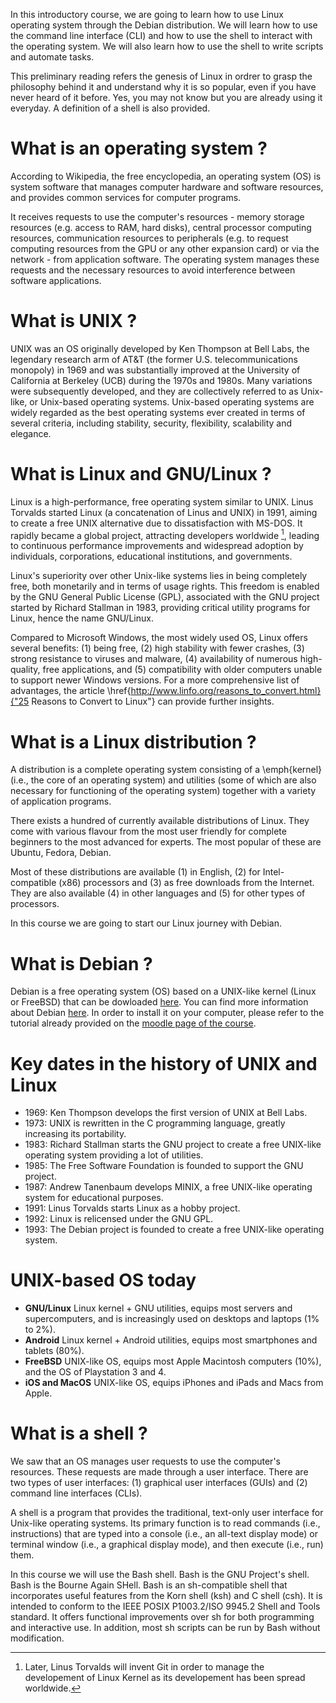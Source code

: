 In this introductory course, we are going to learn how to use Linux operating system through the Debian distribution. We will learn how to use the command line interface (CLI) and how to use the shell to interact with the operating system. We will also learn how to use the shell to write scripts and automate tasks.

This preliminary reading refers the genesis of Linux in ordrer to grasp the philosophy behind it and understand why it is so popular, even if you have never heard of it before. Yes, you may not know but you are already using it everyday. A definition of a shell is also provided.

# What is an operating system ?
According to Wikipedia, the free encyclopedia, an operating system (OS) is system software that manages computer hardware and software resources, and provides common services for computer programs. 

It receives requests to use the computer's resources - memory storage resources (e.g. access to RAM, hard disks), central processor computing resources, communication resources to peripherals (e.g. to request computing resources from the GPU or any other expansion card) or via the network - from application software. The operating system manages these requests and the necessary resources to avoid interference between software applications.

# What is UNIX ?
UNIX was an OS originally developed by Ken Thompson at Bell Labs, the legendary research arm of AT&T (the former U.S. telecommunications monopoly) in 1969 and was substantially improved at the University of California at Berkeley (UCB) during the 1970s and 1980s. Many variations were subsequently developed, and they are collectively referred to as Unix-like, or Unix-based operating systems. Unix-based operating systems are widely regarded as the best operating systems ever created in terms of several criteria, including stability, security, flexibility, scalability and elegance.

# What is Linux and GNU/Linux ?
Linux is a high-performance, free operating system similar to UNIX. Linus Torvalds started Linux (a concatenation of Linus and UNIX) in 1991, aiming to create a free UNIX alternative due to dissatisfaction with MS-DOS. It rapidly became a global project, attracting developers worldwide [^1], leading to continuous performance improvements and widespread adoption by individuals, corporations, educational institutions, and governments.

Linux's superiority over other Unix-like systems lies in being completely free, both monetarily and in terms of usage rights. This freedom is enabled by the GNU General Public License (GPL), associated with the GNU project started by Richard Stallman in 1983, providing critical utility programs for Linux, hence the name GNU/Linux.

Compared to Microsoft Windows, the most widely used OS, Linux offers several benefits: (1) being free, (2) high stability with fewer crashes, (3) strong resistance to viruses and malware, (4) availability of numerous high-quality, free applications, and (5) compatibility with older computers unable to support newer Windows versions. For a more comprehensive list of advantages, the article \href{http://www.linfo.org/reasons_to_convert.html}{"25 Reasons to Convert to Linux"} can provide further insights.

# What is a Linux distribution ?

A distribution is a complete operating system consisting of a \emph{kernel} (i.e., the core of an operating system) and utilities (some of which are also necessary for functioning of the operating system) together with a variety of application programs. 

There exists a hundred of currently available distributions of Linux. They come with various flavour from the most user friendly for complete beginners to the most advanced for experts. The most popular of these are Ubuntu, Fedora, Debian.

Most of these distributions are available (1) in English, (2) for Intel-compatible (x86) processors and (3) as free downloads from the Internet. They are also available (4) in other languages and (5) for other types of processors.

In this course we are going to start our Linux journey with Debian.

# What is Debian ?

Debian is a free operating system (OS) based on a UNIX-like kernel (Linux or FreeBSD) that can be dowloaded [here](https://www.debian.org/download). You can find more information about Debian [here](https://www.debian.org/intro/about). In order to install it on your computer, please refer to the tutorial already provided on the [moodle page of the course](https://moodle.myefrei.fr/course/view.php?id=11798).

# Key dates in the history of UNIX and Linux

- 1969: Ken Thompson develops the first version of UNIX at Bell Labs.
- 1973: UNIX is rewritten in the C programming language, greatly increasing its portability.
- 1983: Richard Stallman starts the GNU project to create a free UNIX-like operating system providing a lot of utilities.
- 1985: The Free Software Foundation is founded to support the GNU project.
- 1987: Andrew Tanenbaum develops MINIX, a free UNIX-like operating system for educational purposes.
- 1991: Linus Torvalds starts Linux as a hobby project.
- 1992: Linux is relicensed under the GNU GPL.
- 1993: The Debian project is founded to create a free UNIX-like operating system.

# UNIX-based OS today

- **GNU/Linux** Linux kernel + GNU utilities, equips most servers and supercomputers, and is increasingly used on desktops and laptops (1% to 2%).
- **Android** Linux kernel + Android utilities, equips most smartphones and tablets (80%).
- **FreeBSD** UNIX-like OS, equips most Apple Macintosh computers (10%), and the OS of Playstation 3 and 4.
- **iOS and MacOS** UNIX-like OS, equips iPhones and iPads and Macs from Apple.

# What is a shell ?

We saw that an OS manages user requests to use the computer's resources. These requests are made through a user interface. There are two types of user interfaces: (1) graphical user interfaces (GUIs) and (2) command line interfaces (CLIs).

A shell is a program that provides the traditional, text-only user interface for Unix-like operating systems. Its primary function is to read commands (i.e., instructions) that are typed into a console (i.e., an all-text display mode) or terminal window (i.e., a graphical display mode), and then execute (i.e., run) them.

In this course we will use the Bash shell. Bash is the GNU Project's shell. Bash is the Bourne Again SHell. Bash is an sh-compatible shell that incorporates useful features from the Korn shell (ksh) and C shell (csh). It is intended to conform to the IEEE POSIX P1003.2/ISO 9945.2 Shell and Tools standard. It offers functional improvements over sh for both programming and interactive use. In addition, most sh scripts can be run by Bash without modification.

[^1]: Later, Linus Torvalds will invent Git in order to manage the developement of Linux Kernel as its developement has been spread worldwide.
